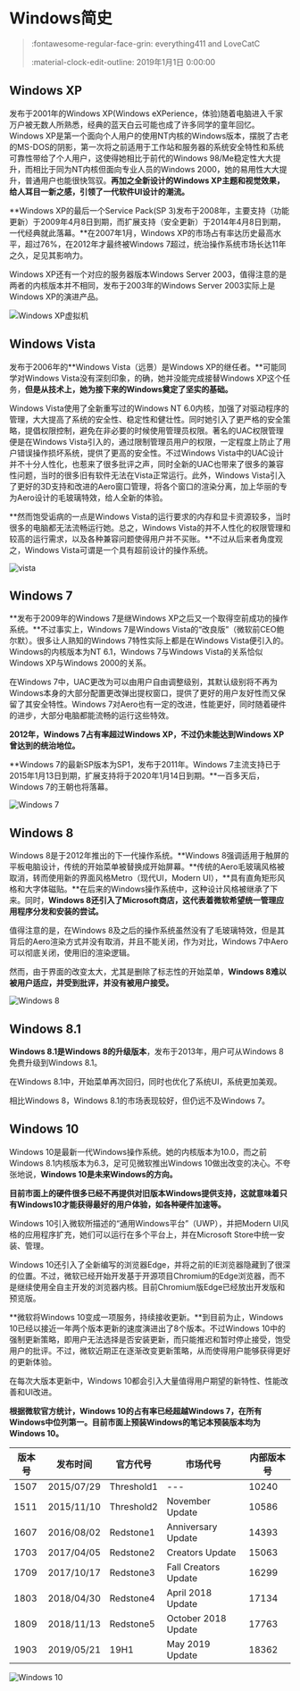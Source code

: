 # Windows简史

> :fontawesome-regular-face-grin: everything411 and LoveCatC
>
> :material-clock-edit-outline: 2019年1月1日 0:00:00

## Windows XP

发布于2001年的Windows XP(Windows eXPerience，体验)随着电脑进入千家万户被无数人所熟悉，经典的蓝天白云可能也成了许多同学的童年回忆。Windows XP是第一个面向个人用户的使用NT内核的Windows版本，摆脱了古老的MS-DOS的阴影，第一次将之前适用于工作站和服务器的系统安全特性和系统可靠性带给了个人用户，这使得她相比于前代的Windows 98/Me稳定性大大提升，而相比于同为NT内核但面向专业人员的Windows 2000，她的易用性大大提升，普通用户也能很快驾驭。**再加之全新设计的Windows XP主题和视觉效果，给人耳目一新之感，引领了一代软件UI设计的潮流。**

**Windows XP的最后一个Service Pack(SP 3)发布于2008年，主要支持（功能更新）于2009年4月8日到期，而扩展支持（安全更新）于2014年4月8日到期，一代经典就此落幕。**在2007年1月，Windows XP的市场占有率达历史最高水平，超过76%，在2012年才最终被Windows 7超过，统治操作系统市场长达11年之久，足见其影响力。

Windows XP还有一个对应的服务器版本Windows Server 2003，值得注意的是两者的内核版本并不相同，发布于2003年的Windows Server 2003实际上是Windows XP的演进产品。

![Windows XP虚拟机](assets/XP.png)

## Windows Vista

发布于2006年的**Windows Vista（远景）是Windows XP的继任者。**可能同学对Windows Vista没有深刻印象，的确，她并没能完成接替Windows XP这个任务，**但是从技术上，她为接下来的Windows奠定了坚实的基础。**

Windows Vista使用了全新重写过的Windows NT 6.0内核，加强了对驱动程序的管理，大大提高了系统的安全性、稳定性和健壮性。同时她引入了更严格的安全策略，提倡权限控制，避免在非必要的时候使用管理员权限。著名的UAC权限管理便是在Windows Vista引入的，通过限制管理员用户的权限，一定程度上防止了用户错误操作损坏系统，提供了更高的安全性。不过Windows Vista中的UAC设计并不十分人性化，也惹来了很多批评之声，同时全新的UAC也带来了很多的兼容性问题，当时的很多旧有软件无法在Vista正常运行。此外，Windows Vista引入了更好的3D支持和改进的Aero窗口管理，将各个窗口的渲染分离，加上华丽的专为Aero设计的毛玻璃特效，给人全新的体验。

**然而饱受诟病的一点是Windows Vista的运行要求的内存和显卡资源较多，当时很多的电脑都无法流畅运行她。总之，Windows Vista的并不人性化的权限管理和较高的运行需求，以及各种兼容问题使得用户并不买账。**不过从后来者角度观之，Windows Vista可谓是一个具有超前设计的操作系统。

![vista](assets/vista.jpg)

## Windows 7

**发布于2009年的Windows 7是继Windows XP之后又一个取得空前成功的操作系统。**不过事实上，Windows 7是Windows Vista的“改良版”（微软前CEO鲍尔默）。很多让人熟知的Windows 7特性实际上都是在Windows Vista便引入的。Windows的内核版本为NT 6.1，Windows 7与Windows Vista的关系恰似Windows XP与Windows 2000的关系。

在Windows 7中，UAC更改为可以由用户自由调整级别，其默认级别将不再为Windows本身的大部分配置更改弹出提权窗口，提供了更好的用户友好性而又保留了其安全特性。Windows 7对Aero也有一定的改进，性能更好，同时随着硬件的进步，大部分电脑都能流畅的运行这些特效。

**2012年，Windows 7占有率超过Windows XP，不过仍未能达到Windows XP曾达到的统治地位。**

**Windows 7的最新SP版本为SP1，发布于2011年。Windows 7主流支持已于2015年1月13日到期，扩展支持将于2020年1月14日到期。**一百多天后，Windows 7的王朝也将落幕。

![Windows 7](assets/Windows_7.png)

## Windows 8

Windows 8是于2012年推出的下一代操作系统。**Windows 8强调适用于触屏的平板电脑设计，传统的开始菜单被替换成开始屏幕。**传统的Aero毛玻璃风格被取消，转而使用新的界面风格Metro（现代UI，Modern UI），**具有直角矩形风格和大字体磁贴。**在后来的Windows操作系统中，这种设计风格被继承了下来。同时，**Windows 8还引入了Microsoft商店，这代表着微软希望统一管理应用程序分发和安装的尝试。**

值得注意的是，在Windows 8及之后的操作系统虽然没有了毛玻璃特效，但是其背后的Aero渲染方式并没有取消，并且不能关闭，作为对比，Windows 7中Aero可以彻底关闭，使用旧的渲染逻辑。

然而，由于界面的改变太大，尤其是删除了标志性的开始菜单，**Windows 8难以被用户适应，并受到批评，并没有被用户接受。**

![Windows 8](assets/Windows_8_Start_UI.svg)

## Windows 8.1

**Windows 8.1是Windows 8的升级版本**，发布于2013年，用户可从Windows 8免费升级到Windows 8.1。

在Windows 8.1中，开始菜单再次回归，同时也优化了系统UI，系统更加美观。

相比Windows 8，Windows 8.1的市场表现较好，但仍远不及Windows 7。

## Windows 10

Windows 10是最新一代Windows操作系统。她的内核版本为10.0，而之前Windows 8.1内核版本为6.3，足可见微软推出Windows 10做出改变的决心。不夸张地说，**Windows 10是未来Windows的方向。**

**目前市面上的硬件很多已经不再提供对旧版本Windows提供支持，这就意味着只有Windows10才能获得最好的用户体验，如各种硬件加速等。**

Windows 10引入微软所描述的“通用Windows平台”（UWP），并把Modern UI风格的应用程序扩充，她们可以运行在多个平台上，并在Microsoft Store中统一安装、管理。

Windows 10还引入了全新编写的浏览器Edge，并将之前的IE浏览器隐藏到了很深的位置。不过，微软已经开始开发基于开源项目Chromium的Edge浏览器，而不是继续使用全自主开发的浏览器内核。目前Chromium版Edge已经放出开发版和预览版。

**微软将Windows 10变成一项服务，持续接收更新。**到目前为止，Windows 10已经以接近一年两个版本更新的速度演进出了8个版本。不过Windows 10中的强制更新策略，即用户无法选择是否安装更新，而只能推迟和暂时停止接受，饱受用户的批评。不过，微软近期正在逐渐改变更新策略，从而使得用户能够获得更好的更新体验。

在每次大版本更新中，Windows 10都会引入大量值得用户期望的新特性、性能改善和UI改进。

**根据微软官方统计，Windows 10的占有率已经超越Windows 7，在所有Windows中位列第一。目前市面上预装Windows的笔记本预装版本均为Windows 10。**

| **版本号** | 发布时间 | 官方代号 | 市场代号 | 内部版本号 |
| ------ | ------------ | ---- | ------ | ------ |
| 1507   | 2015/07/29 | Threshold1 | --- | 10240 |
| 1511   | 2015/11/10 | Threshold2 | November Update | 10586 |
| 1607   | 2016/08/02 | Redstone1 | Anniversary Update | 14393 |
| 1703   | 2017/04/05 | Redstone2 | Creators Update | 15063 |
| 1709   | 2017/10/17 | Redstone3 | Fall Creators Update | 16299 |
| 1803   | 2018/04/30 | Redstone4 | April 2018 Update | 17134 |
| 1809   | 2018/11/13 | Redstone5 | October 2018 Update | 17763 |
| 1903   | 2019/05/21 | 19H1 | May 2019 Update | 18362 |

![Windows 10](assets/Windows10.png)